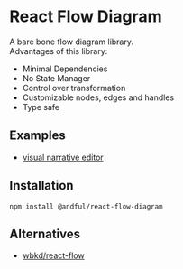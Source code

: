 # React Flow Diagram

A bare bone flow diagram library.  
Advantages of this library:
* Minimal Dependencies
* No State Manager
* Control over transformation
* Customizable nodes, edges and handles
* Type safe

## Examples

* [visual narrative editor](https://andful.github.io/react-flow-diagram/visual-narrative-editor/)

## Installation
```
npm install @andful/react-flow-diagram
```
## Alternatives
* [wbkd/react-flow](https://github.com/wbkd/react-flow)
